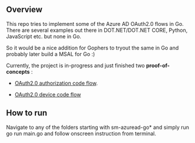 ## Overview

This repo tries to implement some of the Azure AD OAuth2.0 flows in Go. There are several examples out there in DOT.NET/DOT.NET CORE, Python, JavaScript etc. but none in Go.

So it would be a nice addition for Gophers to tryout the same in Go and probably later build a MSAL for Go :) 

Currently, the project is in-progress and just finished two **proof-of-concepts** :

*   [OAuth2.0 authorization code flow](https://docs.microsoft.com/en-us/azure/active-directory/develop/v2-oauth2-auth-code-flow). 

*   [OAuth2.0 device code flow](https://docs.microsoft.com/en-us/azure/active-directory/develop/v2-oauth2-device-code)


## How to run

Navigate to any of the folders starting with sm-azuread-go* and simply run go run main.go and follow onscreen instruction from terminal.

